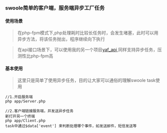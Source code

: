 ### swoole简单的客户端，服务端异步工厂任务

#### 使用场景
> 在php-fpm模式下,php处理耗时比较长任务时，会发生堵塞，此时可以用异步方法，将该任务抛出，程序继续向下执行

> 在api接口场景下，可以使用我的另一个项目[yaf_api](https://github.com/gnpok/yafApi),同样支持异步任务，压测性比php-fpm高 


#### 基本使用 
> 这里只是简单了使用异步任务，目的让大家可以通俗的理解swoole task使用

```
//1.开启服务端
php app/Server.php

//2.客户端链接服务端，并发送异步任务
新打开另一个终端
php app/Client.php
task中通过$data['event'] 来判断处理哪个事件，如发送邮件，短信发送等
```

